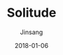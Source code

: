 ---
title: "Solitude"
subtitle: "Jinsang"
customForwardUrl: "https://www.youtube.com/watch?v=GSdYPkgCvtE"
displayImg: "https://img.youtube.com/vi/GSdYPkgCvtE/0.jpg"
date: "2018-01-06"
newTab: true 
---